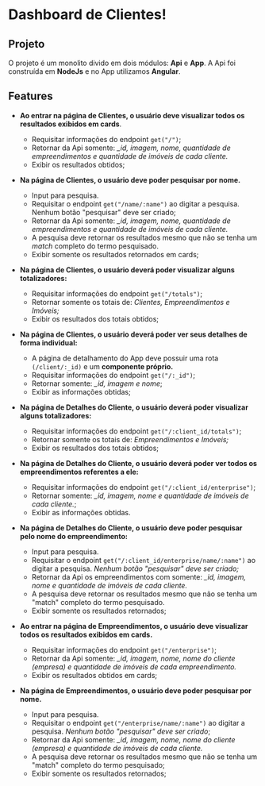 
# Dashboard de Clientes!

## Projeto

O projeto é um monolito divido em dois módulos: **Api** e **App**. A Api foi construída em **NodeJs** e no App utilizamos **Angular**.

## Features

 - **Ao entrar na página de Clientes, o usuário deve visualizar todos os resultados exibidos em cards**.
	 - Requisitar informações do endpoint `get("/")`;
	 - Retornar da Api somente: *_id, imagem, nome, quantidade de empreendimentos e quantidade de imóveis de cada cliente.*
	 - Exibir os resultados obtidos;
	 
 - **Na página de Clientes, o usuário deve poder pesquisar por nome.**
	 - Input para pesquisa.
	 - Requisitar o endpoint `get("/name/:name")` ao digitar a pesquisa. Nenhum botão "pesquisar" deve ser criado;
	 - Retornar da Api somente: *_id, imagem, nome, quantidade de empreendimentos e quantidade de imóveis de cada cliente.*
	 - A pesquisa deve retornar os resultados mesmo que não se tenha um *match* completo do termo pesquisado.
	 - Exibir somente os resultados retornados em cards;
	 
 - **Na página de Clientes, o usuário deverá poder visualizar alguns totalizadores:**
	 - Requisitar informações do endpoint `get("/totals")`;
	 - Retornar somente os totais de: *Clientes, Empreendimentos e Imóveis;*
	 - Exibir os resultados dos totais obtidos;
	 
 - **Na página de Clientes, o usuário deverá poder ver seus detalhes de forma individual:**
	 - A página de detalhamento do App deve possuir uma rota `(/client/:_id)` e um **componente próprio.**
	 - Requisitar informações do endpoint `get("/:_id")`;
	 - Retornar somente: *_id, imagem e nome*;
	 - Exibir as informações obtidas;

 - **Na página de Detalhes do Cliente, o usuário deverá poder visualizar alguns totalizadores:**
	 - Requisitar informações do endpoint `get("/:client_id/totals")`;
	 - Retornar somente os totais de: *Empreendimentos e Imóveis;*
	 - Exibir os resultados dos totais obtidos;

 - **Na página de Detalhes do Cliente, o usuário deverá poder ver todos os empreendimentos referentes a ele:**
	 - Requisitar informações do endpoint `get("/:client_id/enterprise")`;
	 - Retornar somente: *_id, imagem, nome e quantidade de imóveis de cada cliente.*;
	 - Exibir as informações obtidas.

- **Na página de Detalhes do Cliente, o usuário deve poder pesquisar pelo nome do empreendimento:**
	- Input para pesquisa.
	- Requisitar o endpoint `get("/:client_id/enterprise/name/:name")` ao digitar a pesquisa. *Nenhum botão "pesquisar" deve ser criado;*
	- Retornar da Api os empreendimentos com somente: *_id, imagem, nome e quantidade de imóveis de cada cliente.*
	- A pesquisa deve retornar os resultados mesmo que não se tenha um "match" completo do termo pesquisado.
	- Exibir somente os resultados retornados;

- **Ao entrar na página de Empreendimentos, o usuário deve visualizar todos os resultados exibidos em cards.**
	- Requisitar informações do endpoint `get("/enterprise")`;
	- Retornar da Api somente: *_id, imagem, nome, nome do cliente (empresa) e quantidade de imóveis de cada empreendimento.*
	- Exibir os resultados obtidos em cards;

- **Na página de Empreendimentos, o usuário deve poder pesquisar por nome.**
	- Input para pesquisa.
	- Requisitar o endpoint `get("/enterprise/name/:name")` ao digitar a pesquisa. *Nenhum botão "pesquisar" deve ser criado*;
	- Retornar da Api somente: *_id, imagem, nome, nome do cliente (empresa) e quantidade de imóveis de cada cliente.*
	- A pesquisa deve retornar os resultados mesmo que não se tenha um "match" completo do termo pesquisado;
	- Exibir somente os resultados retornados;
